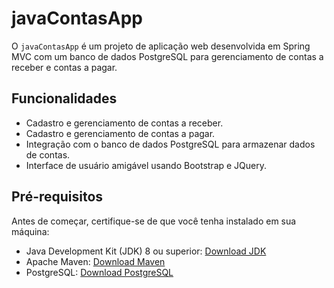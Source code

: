 # javaContasApp

O `javaContasApp` é um projeto de aplicação web desenvolvida em Spring MVC com um banco de dados PostgreSQL para gerenciamento de contas a receber e contas a pagar.

## Funcionalidades

- Cadastro e gerenciamento de contas a receber.
- Cadastro e gerenciamento de contas a pagar.
- Integração com o banco de dados PostgreSQL para armazenar dados de contas.
- Interface de usuário amigável usando Bootstrap e JQuery.

## Pré-requisitos

Antes de começar, certifique-se de que você tenha instalado em sua máquina:

- Java Development Kit (JDK) 8 ou superior: [Download JDK](https://www.oracle.com/java/technologies/javase-downloads.html)
- Apache Maven: [Download Maven](https://maven.apache.org/download.cgi)
- PostgreSQL: [Download PostgreSQL](https://www.postgresql.org/download/)
